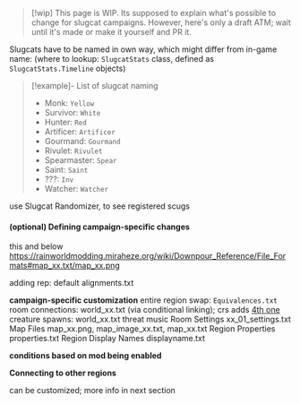 > [!wip] This page is WIP.
> Its supposed to explain what's possible to change for slugcat campaigns. However, here's only a draft ATM; wait until it's made or make it yourself and PR it.

Slugcats have to be named in own way, which might differ from in-game name:
(where to lookup: `SlugcatStats` class, defined as `SlugcatStats.Timeline` objects)

> [!example]- List of slugcat naming
> - Monk: `Yellow`
> - Survivor: `White`
> - Hunter: `Red`
> - Artificer: `Artificer`
> - Gourmand: `Gourmand`
> - Rivulet: `Rivulet`
> - Spearmaster: `Spear`
> - Saint: `Saint`
> - ???: `Inv`
> - Watcher: `Watcher`

use Slugcat Randomizer, to see registered scugs


#### (optional) Defining campaign-specific changes
this and below
https://rainworldmodding.miraheze.org/wiki/Downpour_Reference/File_Formats#map_xx.txt/map_xx.png




adding rep: default alignments.txt

**campaign-specific customization**
entire region swap: `Equivalences.txt`
room connections: world_xx.txt (via conditional linking); crs adds [4th one](https://github.com/Bro748/Custom-Regions/tree/dp-release?tab=readme-ov-file#replaceroom) 
creature spawns: world_xx.txt
threat music
Room Settings xx_01_settings.txt
Map Files map_xx.png, map_image_xx.txt, map_xx.txt
Region Properties properties.txt
Region Display Names displayname.txt

**conditions based on mod being enabled**


**Connecting to other regions**


can be customized; more info in next section